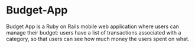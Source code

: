 # Budget-App
Budget App is a Ruby on Rails mobile web application where users can manage their budget: users have a list of transactions associated with a category, so that users can see how much money the users spent on what.
